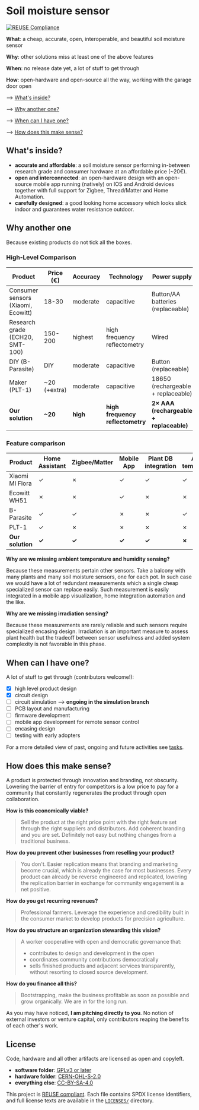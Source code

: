<!--
SPDX-FileCopyrightText: 2025 Daniele Paletti <danielepaletti98@gmail.com>
SPDX-License-Identifier: CC-BY-SA-4.0
-->

# Soil moisture sensor

[![REUSE Compliance](https://img.shields.io/github/actions/workflow/status/dpaletti/soil-moisture-sensor/reuse.yml?label=REUSE%20Compliance)](https://github.com/dpaletti/soil-moisture-sensor/actions/workflows/reuse.yml)

**What**: a cheap, accurate, open, interoperable, and beautiful soil moisture
sensor

**Why**: other solutions miss at least one of the above features

**When**: no release date yet, a lot of stuff to get through

**How**: open-hardware and open-source all the way, working with the garage door
open

⟶ [What's inside?](#whats-inside)

⟶ [Why another one?](#why-another-one)

⟶ [When can I have one?](#when-can-i-have-one)

⟶ [How does this make sense?](#how-does-this-make-sense)

## What's inside?

- **accurate and affordable**: a soil moisture sensor performing in-between
  research grade and consumer hardware at an affordable price (~20€).
- **open and interconnected**: an open-hardware design with an open-source
  mobile app running (natively) on IOS and Android devices together with full
  support for Zigbee, Thread/Matter and Home Automation.
- **carefully designed**: a good looking home accessory which looks slick indoor
  and guarantees water resistance outdoor.

## Why another one

Because existing products do not tick all the boxes.

### High-Level Comparison

| Product                            | Price (€)    | Accuracy | Technology                       | Power supply                            |
| ---------------------------------- | ------------ | -------- | -------------------------------- | --------------------------------------- |
| Consumer sensors (Xiaomi, Ecowitt) | 18-30        | moderate | capacitive                       | Button/AA batteries (replaceable)       |
| Research grade (ECH20, SMT-100)    | 150-200      | highest  | high frequency reflectometry     | Wired                                   |
| DIY (B-Parasite)                   | DIY          | moderate | capacitive                       | Button (replaceable)                    |
| Maker (PLT-1)                      | ~20 (+extra) | moderate | capacitive                       | 18650 (rechargeable + replaceable)      |
| **Our solution**                   | **~20**      | **high** | **high frequency reflectometry** | **2× AAA (rechargeable + replaceable)** |

### Feature comparison

| Product          | Home Assistant | Zigbee/Matter | Mobile App | Plant DB integration | Ambient temp/humidity | Soil temperature | Irradiation | Outdoor use | Open  |
| ---------------- | -------------- | ------------- | ---------- | -------------------- | --------------------- | ---------------- | ----------- | ----------- | ----- |
| Xiaomi MI Flora  | ✓              | ✗             | ✓          | ✓                    | ✓                     | ✗                | ✓           | ✓           | ✗     |
| Ecowitt WH51     | ✗              | ✗             | ✓          | ✗                    | ✗                     | ✗                | ✗           | ✓           | ✗     |
| B-Parasite       | ✓              | ✓             | ✗          | ✗                    | ✓                     | ✗                | ✓           | ✓           | ✓     |
| PLT-1            | ✓              | ✗             | ✗          | ✗                    | ✗                     | ✓                | ✗           | ✗           | ✗     |
| **Our solution** | **✓**          | **✓**         | **✓**      | **✓**                | **✗**                 | **✓**            | **✗**       | **✓**       | **✓** |

**Why are we missing ambient temperature and humidity sensing?**

Because these measurements pertain other sensors. Take a balcony with many
plants and many soil moisture sensors, one for each pot. In such case we would
have a lot of redundant measurements which a single cheap specialized sensor can
replace easily. Such measurement is easily integrated in a mobile app
visualization, home integration automation and the like.

**Why are we missing irradiation sensing?**

Because these measurements are rarely reliable and such sensors require
specialized encasing design. Irradiation is an important measure to assess plant
health but the tradeoff between sensor usefulness and added system complexity is
not favorable in this phase.

## When can I have one?

A lot of stuff to get through (contributors welcome!):

- [x] high level product design
- [x] circuit design
- [ ] circuit simulation --> **ongoing in the simulation branch**
- [ ] PCB layout and manufacturing
- [ ] firmware development
- [ ] mobile app development for remote sensor control
- [ ] encasing design
- [ ] testing with early adopters

For a more detailed view of past, ongoing and future activities see
[tasks](TASKS.md).

## How does this make sense?

A product is protected through innovation and branding, not obscurity. Lowering
the barrier of entry for competitors is a low price to pay for a community that
constantly regenerates the product through open collaboration.

**How is this economically viable?**

> Sell the product at the right price point with the right feature set through
> the right suppliers and distributors. Add coherent branding and you are set.
> Definitely not easy but nothing changes from a traditional business.

**How do you prevent other businesses from reselling your product?**

> You don't. Easier replication means that branding and marketing become
> crucial, which is already the case for most businesses. Every product can
> already be reverse engineered and replicated, lowering the replication barrier
> in exchange for community engagement is a net positive.

**How do you get recurring revenues?**

> Professional farmers. Leverage the experience and credibility built in the
> consumer market to develop products for precision agriculture.

**How do you structure an organization stewarding this vision?**

> A worker cooperative with open and democratic governance that:
>
> - contributes to design and development in the open
> - coordinates community contributions democratically
> - sells finished products and adjacent services transparently, without
>   resorting to closed source development.

**How do you finance all this?**

> Bootstrapping, make the business profitable as soon as possible and grow
> organically. We are in for the long run.

As you may have noticed, **I am pitching directly to you**. No notion of
external investors or venture capital, only contributors reaping the benefits of
each other's work.

## License

Code, hardware and all other artifacts are licensed as open and copyleft.

- **software folder**: [GPLv3 or later](LICENSES/GPL-3.0-or-later.txt)
- **hardware folder**: [CERN-OHL-S-2.0](LICENSES/CERN-OHL-S-2.0.txt)
- **everything else**: [CC-BY-SA-4.0](LICENSES/CC-BY-SA-4.0.txt)

This project is [REUSE compliant](https://reuse.software/). Each file contains
SPDX license identifiers, and full license texts are available in the
[`LICENSES/`](LICENSES/) directory.
